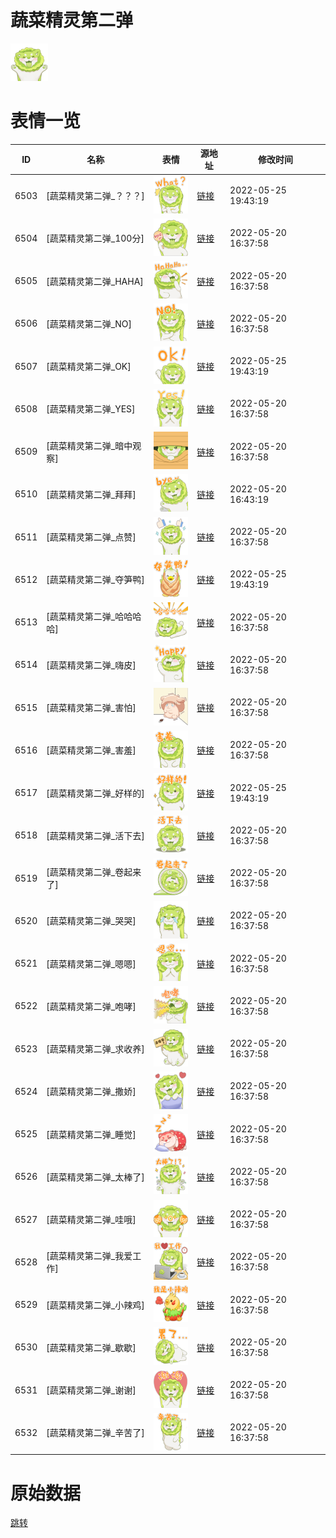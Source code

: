 # 蔬菜精灵第二弹

<img src="./cover.png" height="60" alt="cover" />

# 表情一览

|ID|名称|表情|源地址|修改时间|
|----|----|----|----|----|
|6503|[蔬菜精灵第二弹_？？？]|<img src="./pic/006503_%5B蔬菜精灵第二弹_？？？%5D.png" height="60" alt="？？？"/>|[链接](http://i0.hdslb.com/bfs/emote/cb6f60197f96da500b93f6a2468245b506f779cc.png)|2022-05-25 19:43:19|
|6504|[蔬菜精灵第二弹_100分]|<img src="./pic/006504_%5B蔬菜精灵第二弹_100分%5D.png" height="60" alt="100分"/>|[链接](http://i0.hdslb.com/bfs/emote/f621b2922d2032238b0f6126a998075b02faaea3.png)|2022-05-20 16:37:58|
|6505|[蔬菜精灵第二弹_HAHA]|<img src="./pic/006505_%5B蔬菜精灵第二弹_HAHA%5D.png" height="60" alt="HAHA"/>|[链接](http://i0.hdslb.com/bfs/emote/96d80e5b3c548f92331e64bcccdefd7d1f419edb.png)|2022-05-20 16:37:58|
|6506|[蔬菜精灵第二弹_NO]|<img src="./pic/006506_%5B蔬菜精灵第二弹_NO%5D.png" height="60" alt="NO"/>|[链接](http://i0.hdslb.com/bfs/emote/0fd9474b20ed079eed23786c44c12953893b850a.png)|2022-05-20 16:37:58|
|6507|[蔬菜精灵第二弹_OK]|<img src="./pic/006507_%5B蔬菜精灵第二弹_OK%5D.png" height="60" alt="OK"/>|[链接](http://i0.hdslb.com/bfs/emote/adeefe630536bbe2f65c5a1f86b1f27cf8113d71.png)|2022-05-25 19:43:19|
|6508|[蔬菜精灵第二弹_YES]|<img src="./pic/006508_%5B蔬菜精灵第二弹_YES%5D.png" height="60" alt="YES"/>|[链接](http://i0.hdslb.com/bfs/emote/2f9a262fe94764dc0d4fba27d203ab84b47829db.png)|2022-05-20 16:37:58|
|6509|[蔬菜精灵第二弹_暗中观察]|<img src="./pic/006509_%5B蔬菜精灵第二弹_暗中观察%5D.png" height="60" alt="暗中观察"/>|[链接](http://i0.hdslb.com/bfs/emote/671dedf64c03e81777ace02703fb8cc73109d4ca.png)|2022-05-20 16:37:58|
|6510|[蔬菜精灵第二弹_拜拜]|<img src="./pic/006510_%5B蔬菜精灵第二弹_拜拜%5D.png" height="60" alt="拜拜"/>|[链接](http://i0.hdslb.com/bfs/emote/7b36c382057d8e4e4d0aef0de704ade598fc4cda.png)|2022-05-20 16:43:19|
|6511|[蔬菜精灵第二弹_点赞]|<img src="./pic/006511_%5B蔬菜精灵第二弹_点赞%5D.png" height="60" alt="点赞"/>|[链接](http://i0.hdslb.com/bfs/emote/3392de202dcf91aa411d5fda61ce81fc5333a6d8.png)|2022-05-20 16:37:58|
|6512|[蔬菜精灵第二弹_夺笋鸭]|<img src="./pic/006512_%5B蔬菜精灵第二弹_夺笋鸭%5D.png" height="60" alt="夺笋鸭"/>|[链接](http://i0.hdslb.com/bfs/emote/5d218d3f90c188d7020106d77eb6bcc56a27748e.png)|2022-05-25 19:43:19|
|6513|[蔬菜精灵第二弹_哈哈哈哈]|<img src="./pic/006513_%5B蔬菜精灵第二弹_哈哈哈哈%5D.png" height="60" alt="哈哈哈哈"/>|[链接](http://i0.hdslb.com/bfs/emote/edb97c4b1d07aadc8716004a2f0adf426874bff5.png)|2022-05-20 16:37:58|
|6514|[蔬菜精灵第二弹_嗨皮]|<img src="./pic/006514_%5B蔬菜精灵第二弹_嗨皮%5D.png" height="60" alt="嗨皮"/>|[链接](http://i0.hdslb.com/bfs/emote/892af31c9737533510323bc34296660b0dcf5f9a.png)|2022-05-20 16:37:58|
|6515|[蔬菜精灵第二弹_害怕]|<img src="./pic/006515_%5B蔬菜精灵第二弹_害怕%5D.png" height="60" alt="害怕"/>|[链接](http://i0.hdslb.com/bfs/emote/9b9ff9bdd7326dd27b9ff6a9b4cd8878e641cfe4.png)|2022-05-20 16:37:58|
|6516|[蔬菜精灵第二弹_害羞]|<img src="./pic/006516_%5B蔬菜精灵第二弹_害羞%5D.png" height="60" alt="害羞"/>|[链接](http://i0.hdslb.com/bfs/emote/24aa90dc8417bd310338a63b98ece4f3a973b9b9.png)|2022-05-20 16:37:58|
|6517|[蔬菜精灵第二弹_好样的]|<img src="./pic/006517_%5B蔬菜精灵第二弹_好样的%5D.png" height="60" alt="好样的"/>|[链接](http://i0.hdslb.com/bfs/emote/750eef4a1b5430f644c508905159072f161c1c78.png)|2022-05-25 19:43:19|
|6518|[蔬菜精灵第二弹_活下去]|<img src="./pic/006518_%5B蔬菜精灵第二弹_活下去%5D.png" height="60" alt="活下去"/>|[链接](http://i0.hdslb.com/bfs/emote/c035602166c21452815fd64fa11821a09e769c41.png)|2022-05-20 16:37:58|
|6519|[蔬菜精灵第二弹_卷起来了]|<img src="./pic/006519_%5B蔬菜精灵第二弹_卷起来了%5D.png" height="60" alt="卷起来了"/>|[链接](http://i0.hdslb.com/bfs/emote/b08ef3b8eb06ec4c53af18b659d8b5047cad6cd7.png)|2022-05-20 16:37:58|
|6520|[蔬菜精灵第二弹_哭哭]|<img src="./pic/006520_%5B蔬菜精灵第二弹_哭哭%5D.png" height="60" alt="哭哭"/>|[链接](http://i0.hdslb.com/bfs/emote/6897d2eade4b49d89666aa1533b1be0142e4f89f.png)|2022-05-20 16:37:58|
|6521|[蔬菜精灵第二弹_嗯嗯]|<img src="./pic/006521_%5B蔬菜精灵第二弹_嗯嗯%5D.png" height="60" alt="嗯嗯"/>|[链接](http://i0.hdslb.com/bfs/emote/6f2fd61760b5042bc6a6f2ab3505f198d6e8eb7c.png)|2022-05-20 16:37:58|
|6522|[蔬菜精灵第二弹_咆哮]|<img src="./pic/006522_%5B蔬菜精灵第二弹_咆哮%5D.png" height="60" alt="咆哮"/>|[链接](http://i0.hdslb.com/bfs/emote/51084b216d572bd4de40ddd1b2b70c52398c3859.png)|2022-05-20 16:37:58|
|6523|[蔬菜精灵第二弹_求收养]|<img src="./pic/006523_%5B蔬菜精灵第二弹_求收养%5D.png" height="60" alt="求收养"/>|[链接](http://i0.hdslb.com/bfs/emote/bd142e3369dace675d70ede652db2727a1867ad3.png)|2022-05-20 16:37:58|
|6524|[蔬菜精灵第二弹_撒娇]|<img src="./pic/006524_%5B蔬菜精灵第二弹_撒娇%5D.png" height="60" alt="撒娇"/>|[链接](http://i0.hdslb.com/bfs/emote/35a7a8ea91ad2815c89e6aa83eef50c681e8dbf4.png)|2022-05-20 16:37:58|
|6525|[蔬菜精灵第二弹_睡觉]|<img src="./pic/006525_%5B蔬菜精灵第二弹_睡觉%5D.png" height="60" alt="睡觉"/>|[链接](http://i0.hdslb.com/bfs/emote/eb36bbcd6140cd1b89d0d96767291812a7441d45.png)|2022-05-20 16:37:58|
|6526|[蔬菜精灵第二弹_太棒了]|<img src="./pic/006526_%5B蔬菜精灵第二弹_太棒了%5D.png" height="60" alt="太棒了"/>|[链接](http://i0.hdslb.com/bfs/emote/0fbed3e423d8b4b1e216a98b05026725f349bcd9.png)|2022-05-20 16:37:58|
|6527|[蔬菜精灵第二弹_哇哦]|<img src="./pic/006527_%5B蔬菜精灵第二弹_哇哦%5D.png" height="60" alt="哇哦"/>|[链接](http://i0.hdslb.com/bfs/emote/fb22a4f3924d7a7d1a66b334f7aa2d861d75cb95.png)|2022-05-20 16:37:58|
|6528|[蔬菜精灵第二弹_我爱工作]|<img src="./pic/006528_%5B蔬菜精灵第二弹_我爱工作%5D.png" height="60" alt="我爱工作"/>|[链接](http://i0.hdslb.com/bfs/emote/de662b6ca6e27554e748e498cbc72ce191cb6013.png)|2022-05-20 16:37:58|
|6529|[蔬菜精灵第二弹_小辣鸡]|<img src="./pic/006529_%5B蔬菜精灵第二弹_小辣鸡%5D.png" height="60" alt="小辣鸡"/>|[链接](http://i0.hdslb.com/bfs/emote/f1428fb9c01909438ed046f9a1feccc9c946dd41.png)|2022-05-20 16:37:58|
|6530|[蔬菜精灵第二弹_歇歇]|<img src="./pic/006530_%5B蔬菜精灵第二弹_歇歇%5D.png" height="60" alt="歇歇"/>|[链接](http://i0.hdslb.com/bfs/emote/490283e36f595f7b190a08ff10bc8de63fbae025.png)|2022-05-20 16:37:58|
|6531|[蔬菜精灵第二弹_谢谢]|<img src="./pic/006531_%5B蔬菜精灵第二弹_谢谢%5D.png" height="60" alt="谢谢"/>|[链接](http://i0.hdslb.com/bfs/emote/83b48574d283abed5b85083f3037ee64a97b7fac.png)|2022-05-20 16:37:58|
|6532|[蔬菜精灵第二弹_辛苦了]|<img src="./pic/006532_%5B蔬菜精灵第二弹_辛苦了%5D.png" height="60" alt="辛苦了"/>|[链接](http://i0.hdslb.com/bfs/emote/10053fe3c7b19285c1c299785048e6d84cf76746.png)|2022-05-20 16:37:58|

# 原始数据

[跳转](./raw.json)

